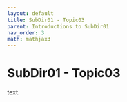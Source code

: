 ```yaml
---
layout: default
title: SubDir01 - Topic03
parent: Introductions to SubDir01
nav_order: 3
math: mathjax3
---
```


# SubDir01 - Topic03

text.
